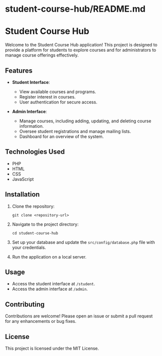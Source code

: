 # student-course-hub/README.md

# Student Course Hub

Welcome to the Student Course Hub application! This project is designed to provide a platform for students to explore courses and for administrators to manage course offerings effectively.

## Features

- **Student Interface**: 
  - View available courses and programs.
  - Register interest in courses.
  - User authentication for secure access.

- **Admin Interface**: 
  - Manage courses, including adding, updating, and deleting course information.
  - Oversee student registrations and manage mailing lists.
  - Dashboard for an overview of the system.

## Technologies Used

- PHP
- HTML
- CSS
- JavaScript

## Installation

1. Clone the repository:
   ```
   git clone <repository-url>
   ```

2. Navigate to the project directory:
   ```
   cd student-course-hub
   ```

3. Set up your database and update the `src/config/database.php` file with your credentials.

4. Run the application on a local server.

## Usage

- Access the student interface at `/student`.
- Access the admin interface at `/admin`.

## Contributing

Contributions are welcome! Please open an issue or submit a pull request for any enhancements or bug fixes.

## License

This project is licensed under the MIT License.